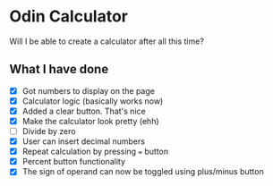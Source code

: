 # Odin Calculator
Will I be able to create a calculator after all this time?

## What I have done
 - [x] Got numbers to display on the page
 - [x] Calculator logic (basically works now)
 - [x] Added a clear button. That's nice
 - [x] Make the calculator look pretty (ehh)
 - [ ] Divide by zero
 - [x] User can insert decimal numbers
 - [x] Repeat calculation by pressing `=` button
 - [x] Percent button functionality
 - [x] The sign of operand can now be toggled using plus/minus button
